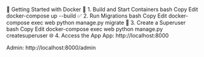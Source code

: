 🐳 Getting Started with Docker
🔧 1. Build and Start Containers
bash
Copy
Edit
docker-compose up --build
✅ 2. Run Migrations
bash
Copy
Edit
docker-compose exec web python manage.py migrate
👤 3. Create a Superuser
bash
Copy
Edit
docker-compose exec web python manage.py createsuperuser
🌐 4. Access the App
App: http://localhost:8000

Admin: http://localhost:8000/admin
